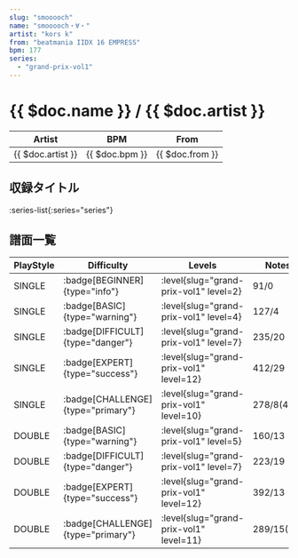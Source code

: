 ```yaml
---
slug: "smooooch"
name: "smooooch・∀・"
artist: "kors k"
from: "beatmania IIDX 16 EMPRESS"
bpm: 177
series:
  - "grand-prix-vol1"
---
```


# {{ $doc.name }} / {{ $doc.artist }}

|Artist|BPM|From|
|------|---|----|
|{{ $doc.artist }}|{{ $doc.bpm }}|{{ $doc.from }}|

## 収録タイトル

:series-list{:series="series"}

## 譜面一覧

|PlayStyle|Difficulty|Levels|Notes|Movie|
|---------|----------|------|-----|-----|
|SINGLE| :badge[BEGINNER]{type="info"}|<div class="field is-grouped is-grouped-multiline"> :level{slug="grand-prix-vol1" level=2}</div>|91/0||
|SINGLE| :badge[BASIC]{type="warning"}|<div class="field is-grouped is-grouped-multiline"> :level{slug="grand-prix-vol1" level=4}</div>|127/4||
|SINGLE| :badge[DIFFICULT]{type="danger"}|<div class="field is-grouped is-grouped-multiline"> :level{slug="grand-prix-vol1" level=7}</div>|235/20||
|SINGLE| :badge[EXPERT]{type="success"}|<div class="field is-grouped is-grouped-multiline"> :level{slug="grand-prix-vol1" level=12}</div>|412/29||
|SINGLE| :badge[CHALLENGE]{type="primary"}|<div class="field is-grouped is-grouped-multiline"> :level{slug="grand-prix-vol1" level=10}</div>|278/8(46)||
|DOUBLE| :badge[BASIC]{type="warning"}|<div class="field is-grouped is-grouped-multiline"> :level{slug="grand-prix-vol1" level=5}</div>|160/13||
|DOUBLE| :badge[DIFFICULT]{type="danger"}|<div class="field is-grouped is-grouped-multiline"> :level{slug="grand-prix-vol1" level=7}</div>|223/19||
|DOUBLE| :badge[EXPERT]{type="success"}|<div class="field is-grouped is-grouped-multiline"> :level{slug="grand-prix-vol1" level=12}</div>|392/13||
|DOUBLE| :badge[CHALLENGE]{type="primary"}|<div class="field is-grouped is-grouped-multiline"> :level{slug="grand-prix-vol1" level=11}</div>|289/15(34)||
